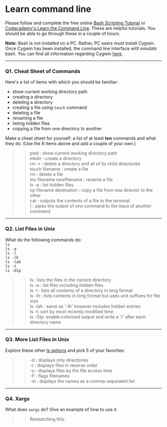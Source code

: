 # Learn command line

Please follow and complete the free online [Bash Scripting Tutorial](https://ryanstutorials.net/bash-scripting-tutorial/) or [Codecademy's Learn the Command Line](https://www.codecademy.com/learn/learn-the-command-line). These are helpful tutorials. You should be able to go through these in a couple of hours.

**Note:** Bash is not installed on a PC. Rather, PC users must install Cygwin. Once Cygwin has been installed, the command line interface witll _emulate_ bash. You can find all information regarding Cygwin [here](https://www.cygwin.com/).

---

### Q1.  Cheat Sheet of Commands  

Here's a list of items with which you should be familiar:  
* show current working directory path
* creating a directory
* deleting a directory
* creating a file using `touch` command
* deleting a file
* renaming a file
* listing hidden files
* copying a file from one directory to another

Make a cheat sheet for yourself: a list of at least **ten** commands and what they do.  (Use the 8 items above and add a couple of your own.)  

>>pwd : show current working directory path\
mkdir : create a directory\
rm -r : delete a directory and all of its child directories\
touch filename : create a file\
rm : delete a file\
mv filename newfilename : rename a file\
ls -a : list hidden files\
cp filename destination : copy a file from one director to the other\
cat : outputs the contents of a file to the terminal\
| : pipes the output of one command to the input of another command

---

### Q2.  List Files in Unix   

What do the following commands do:  
`ls`  
`ls -a`  
`ls -l`  
`ls -lh`  
`ls -lah`  
`ls -t`  
`ls -Glp`  

> > ls : lists the files in the current directory\
    ls -a : list files including hidden files\
    ls -l : lists all contents of a directory in long format\
    ls -lh : lists contents in long format but uses unit suffixes for file size\
    ls -lah : same as '-lh' however includes hidden entries\
    ls -t: sort by most recently modified time\
    ls -Glp: enable colorized output and write a '/' after each directory name

---

### Q3.  More List Files in Unix  

Explore these other [ls options](http://www.techonthenet.com/unix/basic/ls.php) and pick 5 of your favorites:

> > -d : displays only directories\
    -r : displays files in reverse order\
    -u : displays files by the file access time\
    -F : flags filenames\
    -m : displays the names as a comma-separated list

---

### Q4.  Xargs   

What does `xargs` do? Give an example of how to use it.

> > Researching this.

 

